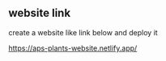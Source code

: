 ## website link

create a website like link below and deploy it

https://aps-plants-website.netlify.app/
